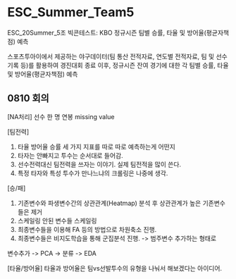 # ESC_Summer_Team5
ESC_20Summer_5조
빅콘테스트: KBO 정규시즌 팀별 승률, 타율 및 방어율(평균자책점) 예측

 스포츠투아이에서 제공하는 야구데이터(팀 통산 전적자료, 연도별 전적자료, 팀 및 선수 기록 등)를 활용하여 경진대회 종료 이후, 정규시즌 잔여 경기에 대한 각 팀별 승률, 타율 및 방어율(평균자책점) 예측

## 0810 회의

[NA처리]
선수 한 명 연봉 missing value

[팀전력]
1) 타율 방어율 승률 세 가지 지표를 따로 따로 예측하는게 어떤지
2) 타자는 안빠지고 투수는 순서대로 들어감.
3) 선수전력대신 팀전력을 쓰자는 이야기. 실제 팀전적을 많이 쓴다.
4) 특정 타자와 특성 투수가 만나느냐의 크롤링은 나중에 생각.

[승/패]
1) 기존변수와 파생변수간의 상관관계(Heatmap) 분석 후 상관관계가 높은 기존변수들은 제거 
2) 스케일링 안된 변수들 스케일링
3) 최종변수들을 이용해 FA 등의 방법으로 차원축소 진행.
4) 최종변수들은 비지도학습을 통해 군집분석 진행. -> 범주변수 추가하는 형태로

변수추가 -> PCA -> 분류 -> EDA


[타율/방어율]
타율과 방어율은 팀vs선발투수의 유형을 나눠서 해보겠다는 아이디어.




